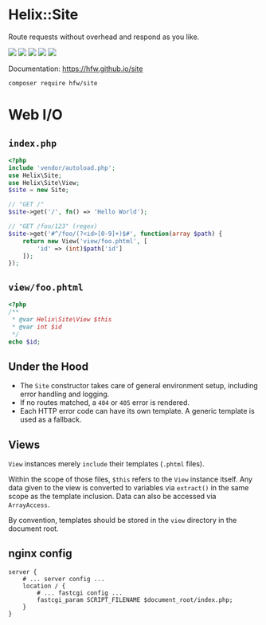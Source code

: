 Helix::Site
===========

Route requests without overhead and respond as you like.

[![](https://img.shields.io/badge/PHP->=7.4-666999)](https://www.php.net)
[![](https://img.shields.io/badge/packagist-a50)](https://packagist.org/packages/hfw/site)
[![](https://img.shields.io/badge/license-MIT-black)](LICENSE.txt)
[![](https://scrutinizer-ci.com/g/hfw/site/badges/quality-score.png?b=master)](https://scrutinizer-ci.com/g/hfw/site)
[![](https://scrutinizer-ci.com/g/hfw/site/badges/build.png?b=master)](https://scrutinizer-ci.com/g/hfw/site)

Documentation: https://hfw.github.io/site

```
composer require hfw/site
```

Web I/O
========

`index.php`
---------

```php
<?php
include 'vendor/autoload.php';
use Helix\Site;
use Helix\Site\View;
$site = new Site;

// "GET /"
$site->get('/', fn() => 'Hello World');

// "GET /foo/123" (regex)
$site->get('#^/foo/(?<id>[0-9]+)$#', function(array $path) {
    return new View('view/foo.phtml', [
        'id' => (int)$path['id']
    ]);
});
```

`view/foo.phtml`
--------------

```php
<?php
/**
 * @var Helix\Site\View $this
 * @var int $id 
 */
echo $id;
```

Under the Hood
--------------

- The `Site` constructor takes care of general environment setup, including error handling and logging.
- If no routes matched, a `404` or `405` error is rendered.
- Each HTTP error code can have its own template. A generic template is used as a fallback.

Views
-----

`View` instances merely `include` their templates (`.phtml` files).

Within the scope of those files, `$this` refers to
the `View` instance itself. Any data given to the view is converted to variables via `extract()` in the
same scope as the template inclusion. Data can also be accessed via `ArrayAccess`.

By convention, templates should be stored in the `view` directory in the document root.

nginx config
------------

```
server {
    # ... server config ...
    location / {
        # ... fastcgi config ...
        fastcgi_param SCRIPT_FILENAME $document_root/index.php;
    }
}
```
